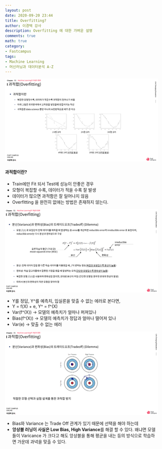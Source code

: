 ```yaml
---
layout: post
date: 2020-09-20 23:44
title: Overfitting?
author: 이경택 강사
description: Overfitting 에 대한 가벼운 설명
comments: true
math: true
category: 
- Fastcampus
tags:
- Machine Learning
- 머신러닝과 데이터분석 A-Z
---
```


 <!--more-->
![overfitting1](/assets/img/overfitting1.png)

#### 과적합이란?

- Train에만 Fit 되서 Test에 성능이 안좋은 경우
- 모형이 복잡할 수록, 데이터가 적을 수록 잘 발생
- 데이터가 많으면 과적함은 잘 일어나지 않음
- Overfitting 을 완전히 없애는 방법은 존재하지 않는다.
  
![overfitting2](/assets/img/overfitting2.png)

- Y를 정답, Y^를 예측치, 입실론을 맞출 수 없는 에러로 본다면, 
- Y = f(X) + e, Y^ = f^(X)
- Var(f^(X)) -> 모델의 예측치가 얼마나 퍼져있나
- Bias(f^(X)) -> 모델의 예측치가 정답과 얼마나 떨어져 있나
- Var(e) -> 맞출 수 없는 에러


![overfitting3](/assets/img/overfitting3.png)

- Bias와 Variance 는 Trade Off 관계가 있기 때문에 선택을 해야 하는데
- **앙상블 러닝이 사실은 Low Bias, High Variance**를 해결 할 수 있다. 왜냐면 모델들이 Varicance 가 크다고 해도 앙상블을 통해 평균을 내는 등의 방식으로 학습하면 가운데 과녁을 맞출 수 있다.